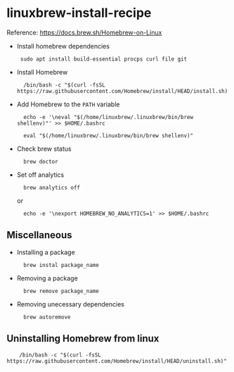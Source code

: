 # linuxbrew-install-recipe

Reference:
https://docs.brew.sh/Homebrew-on-Linux

- Install homebrew dependencies

       sudo apt install build-essential procps curl file git

- Install Homebrew

        /bin/bash -c "$(curl -fsSL https://raw.githubusercontent.com/Homebrew/install/HEAD/install.sh)"

- Add Homebrew to the <code>PATH</code> variable

        echo -e '\neval "$(/home/linuxbrew/.linuxbrew/bin/brew shellenv)"' >> $HOME/.bashrc
        
        eval "$(/home/linuxbrew/.linuxbrew/bin/brew shellenv)"

- Check brew status

        brew doctor

- Set off analytics

        brew analytics off

    or

        echo -e '\nexport HOMEBREW_NO_ANALYTICS=1' >> $HOME/.bashrc

## Miscellaneous

- Installing a package

        brew instal package_name

- Removing a package

        brew remove package_name

- Removing unecessary dependencies

        brew autoremove


## Uninstalling Homebrew from linux

        /bin/bash -c "$(curl -fsSL https://raw.githubusercontent.com/Homebrew/install/HEAD/uninstall.sh)"